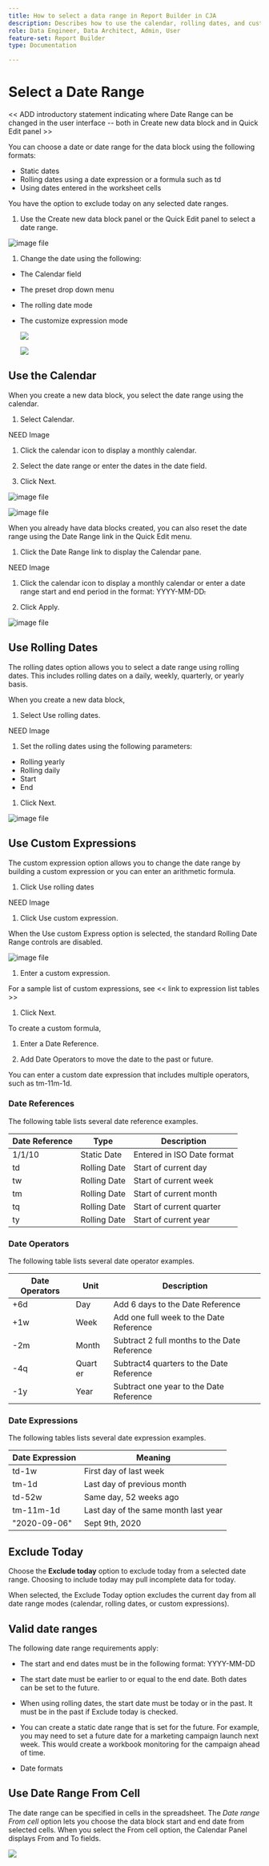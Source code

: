 ```yaml
---
title: How to select a data range in Report Builder in CJA
description: Describes how to use the calendar, rolling dates, and custom expressions in Report Builder for CJA
role: Data Engineer, Data Architect, Admin, User
feature-set: Report Builder
type: Documentation

---
```


# Select a Date Range

\<\< ADD introductory statement indicating where Date Range can be changed in the user interface -- both in Create new data block and in Quick Edit panel \>\>

You can choose a date or date range for the data block using the following formats:

- Static dates
- Rolling dates using a date expression or a formula such as td
- Using dates entered in the worksheet cells

You have the option to exclude today on any selected date ranges.

1.  Use the Create new data block panel or the Quick Edit panel to select a date range.

 ![image file](./assets/image32.png)

1. Change the date using the following:

- The Calendar field
- The preset drop down menu
- The rolling date mode
- The customize expression mode

  ![](./assets/image33.png)

  ![](./assets/image37.png)

## Use the Calendar

When you create a new data block, you select the date range using the calendar.

1.  Select Calendar.

  NEED Image

1. Click the calendar icon to display a monthly calendar.

1. Select the date range or enter the dates in the date field.

1. Click Next.

 ![image file](./assets/image38.png)

 ![image file](./assets/image33.png)

 When you already have data blocks created, you can also reset the date range using the Date Range link in the Quick Edit menu.

1.  Click the Date Range link to display the Calendar pane.

 NEED Image

1. Click the calendar icon to display a monthly calendar or enter a date range start and end period in the format: YYYY-MM-DD~~.~~

1. Click Apply.

 ![image file](./assets/image39.png)

## Use Rolling Dates

The rolling dates option allows you to select a date range using rolling dates. This includes rolling dates on a daily, weekly, quarterly, or yearly basis.

When you create a new data block,

1.  Select Use rolling dates.

 NEED Image

1. Set the rolling dates using the following parameters:

- Rolling yearly
- Rolling daily
- Start
- End

1. Click Next.

 ![image file](./assets/image34.png)

## Use Custom Expressions

The custom expression option allows you to change the date range by building a custom expression or you can enter an arithmetic formula.

1.  Click Use rolling dates

 NEED Image

1. Click Use custom expression.

 When the Use custom Express option is selected, the standard Rolling Date Range controls are disabled.

 ![image file](./assets/image40.png)

1. Enter a custom expression.

 For a sample list of custom expressions, see \<\< link to expression list tables \>\>

1. Click Next.

To create a custom formula,

1. Enter a Date Reference.

1. Add Date Operators to move the date to the past or future.

 You can enter a custom date expression that includes multiple operators, such as tm-11m-1d.

### Date References

The following table lists several date reference examples.

  | Date Reference | Type         | Description                |
  | -------------- | ------------ | -------------------------- |
  | 1/1/10         | Static Date  | Entered in ISO Date format |
  | td             | Rolling Date | Start of current day    |
  | tw             | Rolling Date | Start of current week     |
  | tm             | Rolling Date | Start of current month     |
  | tq             | Rolling Date | Start of current quarter   |
  | ty             | Rolling Date | Start of current year      |

### Date Operators

The following table lists several date operator examples.

  | Date Operators | Unit     | Description                                  |
  | -------------- | -------- | -------------------------------------------- |
  | +6d            | Day      | Add 6 days to the Date Reference             |
  | +1w            | Week     | Add one full week to the Date Reference      |
  | \-2m           | Month    | Subtract 2 full months to the Date Reference |
  | \-4q           | Quart er | Subtract4 quarters to the Date Reference     |
  | \-1y           | Year     | Subtract one year to the Date Reference      |


### Date Expressions

The following tables lists several date expression examples.

  | Date Expression | Meaning                              |
  | --------------- | ------------------------------------ |
  | td-1w           | First day of last week               |
  | tm-1d           | Last day of previous month           |
  | td-52w          | Same day, 52 weeks ago               |
  | tm-11m-1d       | Last day of the same month last year |
  | "2020-09-06"    | Sept 9th, 2020                       |

## Exclude Today

Choose the **Exclude today** option to exclude today from a selected date range. Choosing to include today may pull incomplete data for today.

When selected, the Exclude Today option excludes the current day from all date range modes (calendar, rolling dates, or custom expressions).

## Valid date ranges

The following date range requirements apply:

- The start and end dates must be in the following format: YYYY-MM-DD

- The start date must be earlier to or equal to the end date. Both dates can be set to the future.

- When using rolling dates, the start date must be today or in the past. It must be in the past if Exclude today is checked.

- You can create a static date range that is set for the future. For example, you may need to set a future date for a marketing campaign launch next week. This would create a workbook monitoring for the campaign ahead of time.

- Date formats

## Use Date Range From Cell

The date range can be specified in cells in the spreadsheet. The *Date range From cell* option lets you choose the data block start and end date from selected cells. When you select the From cell option, the Calendar Panel displays From and To fields.

![](./assets/image41.png)
